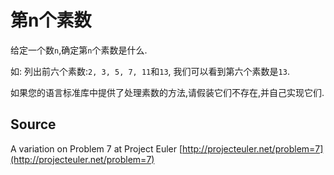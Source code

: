 # 第n个素数

给定一个数`n`,确定第`n`个素数是什么.

如: 列出前六个素数:`2, 3, 5, 7, 11`和`13`, 我们可以看到第六个素数是`13`.

如果您的语言标准库中提供了处理素数的方法,请假装它们不存在,并自己实现它们.


## Source

A variation on Problem 7 at Project Euler [http://projecteuler.net/problem=7](http://projecteuler.net/problem=7)
